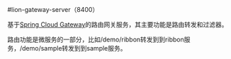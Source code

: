 #lion-gateway-server（8400）

基于[Spring Cloud Gateway](https://spring.io/projects/spring-cloud-gateway)的路由网关服务，其主要功能是路由转发和过滤器。

路由功能是微服务的一部分，比如/demo/ribbon转发到到ribbon服务，/demo/sample转发到到sample服务。